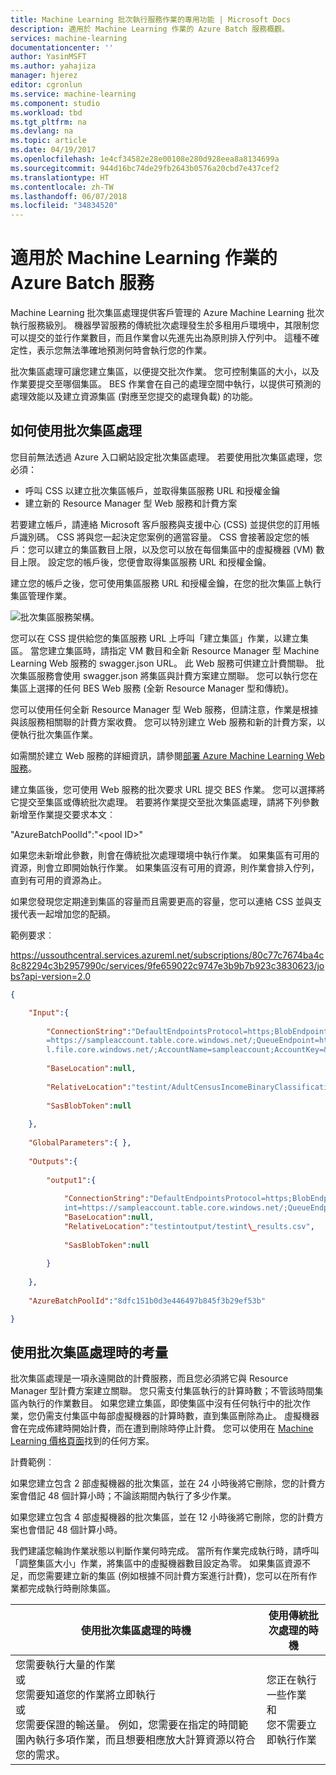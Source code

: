 ```yaml
---
title: Machine Learning 批次執行服務作業的專用功能 | Microsoft Docs
description: 適用於 Machine Learning 作業的 Azure Batch 服務概觀。
services: machine-learning
documentationcenter: ''
author: YasinMSFT
ms.author: yahajiza
manager: hjerez
editor: cgronlun
ms.service: machine-learning
ms.component: studio
ms.workload: tbd
ms.tgt_pltfrm: na
ms.devlang: na
ms.topic: article
ms.date: 04/19/2017
ms.openlocfilehash: 1e4cf34582e28e00108e280d928eea8a8134699a
ms.sourcegitcommit: 944d16bc74de29fb2643b0576a20cbd7e437cef2
ms.translationtype: HT
ms.contentlocale: zh-TW
ms.lasthandoff: 06/07/2018
ms.locfileid: "34834520"
---
```

# <a name="azure-batch-service-for-machine-learning-jobs"></a>適用於 Machine Learning 作業的 Azure Batch 服務

Machine Learning 批次集區處理提供客戶管理的 Azure Machine Learning 批次執行服務級別。 機器學習服務的傳統批次處理發生於多租用戶環境中，其限制您可以提交的並行作業數目，而且作業會以先進先出為原則排入佇列中。 這種不確定性，表示您無法準確地預測何時會執行您的作業。

批次集區處理可讓您建立集區，以便提交批次作業。 您可控制集區的大小，以及作業要提交至哪個集區。 BES 作業會在自己的處理空間中執行，以提供可預測的處理效能以及建立資源集區 (對應至您提交的處理負載) 的功能。

## <a name="how-to-use-batch-pool-processing"></a>如何使用批次集區處理

您目前無法透過 Azure 入口網站設定批次集區處理。 若要使用批次集區處理，您必須：

-   呼叫 CSS 以建立批次集區帳戶，並取得集區服務 URL 和授權金鑰
-   建立新的 Resource Manager 型 Web 服務和計費方案

若要建立帳戶，請連絡 Microsoft 客戶服務與支援中心 (CSS) 並提供您的訂用帳戶識別碼。 CSS 將與您一起決定您案例的適當容量。 CSS 會接著設定您的帳戶：您可以建立的集區數目上限，以及您可以放在每個集區中的虛擬機器 (VM) 數目上限。 設定您的帳戶後，您便會取得集區服務 URL 和授權金鑰。

建立您的帳戶之後，您可使用集區服務 URL 和授權金鑰，在您的批次集區上執行集區管理作業。

![批次集區服務架構。](./media/dedicated-capacity-for-bes-jobs/pool-architecture.png)

您可以在 CSS 提供給您的集區服務 URL 上呼叫「建立集區」作業，以建立集區。 當您建立集區時，請指定 VM 數目和全新 Resource Manager 型 Machine Learning Web 服務的 swagger.json URL。 此 Web 服務可供建立計費關聯。 批次集區服務會使用 swagger.json 將集區與計費方案建立關聯。 您可以執行您在集區上選擇的任何 BES Web 服務 (全新 Resource Manager 型和傳統)。

您可以使用任何全新 Resource Manager 型 Web 服務，但請注意，作業是根據與該服務相關聯的計費方案收費。 您可以特別建立 Web 服務和新的計費方案，以便執行批次集區作業。

如需關於建立 Web 服務的詳細資訊，請參閱[部署 Azure Machine Learning Web 服務](publish-a-machine-learning-web-service.md)。

建立集區後，您可使用 Web 服務的批次要求 URL 提交 BES 作業。 您可以選擇將它提交至集區或傳統批次處理。 若要將作業提交至批次集區處理，請將下列參數新增至作業提交要求本文︰

"AzureBatchPoolId":"&lt;pool ID&gt;"

如果您未新增此參數，則會在傳統批次處理環境中執行作業。 如果集區有可用的資源，則會立即開始執行作業。 如果集區沒有可用的資源，則作業會排入佇列，直到有可用的資源為止。

如果您發現您定期達到集區的容量而且需要更高的容量，您可以連絡 CSS 並與支援代表一起增加您的配額。

範例要求︰

https://ussouthcentral.services.azureml.net/subscriptions/80c77c7674ba4c8c82294c3b2957990c/services/9fe659022c9747e3b9b7b923c3830623/jobs?api-version=2.0

```json
{

    "Input":{
    
        "ConnectionString":"DefaultEndpointsProtocol=https;BlobEndpoint=https://sampleaccount.blob.core.windows.net/;TableEndpoint
        =https://sampleaccount.table.core.windows.net/;QueueEndpoint=https://sampleaccount.queue.core.windows.net/;FileEndpoint=https://zhguim
        l.file.core.windows.net/;AccountName=sampleaccount;AccountKey=&lt;Key&gt;;",
        
        "BaseLocation":null,
        
        "RelativeLocation":"testint/AdultCensusIncomeBinaryClassificationDataset.csv",
        
        "SasBlobToken":null
    
    },
    
    "GlobalParameters":{ },
    
    "Outputs":{
    
        "output1":{
        
            "ConnectionString":"DefaultEndpointsProtocol=https;BlobEndpoint=https://sampleaccount.blob.core.windows.net/;TableEndpo
            int=https://sampleaccount.table.core.windows.net/;QueueEndpoint=https://sampleaccount.queue.core.windows.net/;FileEndpoint=https://sampleaccount.file.core.windows.net/;AccountName=sampleaccount;AccountKey=&lt;Key&gt;",
            "BaseLocation":null,
            "RelativeLocation":"testintoutput/testint\_results.csv",
            
            "SasBlobToken":null
        
        }
    
    },
    
    "AzureBatchPoolId":"8dfc151b0d3e446497b845f3b29ef53b"

}
```

## <a name="considerations-when-using-batch-pool-processing"></a>使用批次集區處理時的考量

批次集區處理是一項永遠開啟的計費服務，而且您必須將它與 Resource Manager 型計費方案建立關聯。 您只需支付集區執行的計算時數；不管該時間集區內執行的作業數目。 如果您建立集區，即使集區中沒有任何執行中的批次作業，您仍需支付集區中每部虛擬機器的計算時數，直到集區刪除為止。 虛擬機器會在完成佈建時開始計費，而在遭到刪除時停止計費。 您可以使用在 [Machine Learning 價格頁面](https://azure.microsoft.com/pricing/details/machine-learning/)找到的任何方案。

計費範例︰

如果您建立包含 2 部虛擬機器的批次集區，並在 24 小時後將它刪除，您的計費方案會借記 48 個計算小時；不論該期間內執行了多少作業。

如果您建立包含 4 部虛擬機器的批次集區，並在 12 小時後將它刪除，您的計費方案也會借記 48 個計算小時。

我們建議您輪詢作業狀態以判斷作業何時完成。 當所有作業完成執行時，請呼叫「調整集區大小」作業，將集區中的虛擬機器數目設定為零。 如果集區資源不足，而您需要建立新的集區 (例如根據不同計費方案進行計費)，您可以在所有作業都完成執行時刪除集區。


| **使用批次集區處理的時機**    | **使用傳統批次處理的時機**  |
|---|---|
|您需要執行大量的作業<br>或<br/>您需要知道您的作業將立即執行<br/>或<br/>您需要保證的輸送量。 例如，您需要在指定的時間範圍內執行多項作業，而且想要相應放大計算資源以符合您的需求。    | 您正在執行一些作業<br/>和<br/> 您不需要立即執行作業 |
